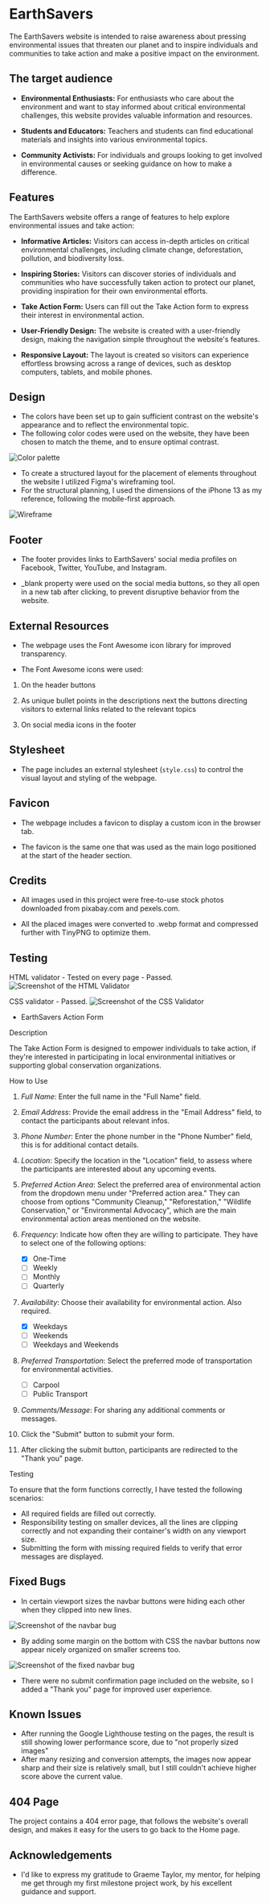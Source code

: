 # EarthSavers

The EarthSavers website is intended to raise awareness about pressing environmental issues that threaten our planet and to inspire individuals and communities to take action and make a positive impact on the environment.

## The target audience

- **Environmental Enthusiasts:** For enthusiasts who care about the environment and want to stay informed about critical environmental challenges, this website provides valuable information and resources.

- **Students and Educators:** Teachers and students can find educational materials and insights into various environmental topics.

- **Community Activists:** For individuals and groups looking to get involved in environmental causes or seeking guidance on how to make a difference.

## Features

The EarthSavers website offers a range of features to help explore environmental issues and take action:

- **Informative Articles:** Visitors can access in-depth articles on critical environmental challenges, including climate change, deforestation, pollution, and biodiversity loss.

- **Inspiring Stories:** Visitors can discover stories of individuals and communities who have successfully taken action to protect our planet, providing inspiration for their own environmental efforts.

- **Take Action Form:** Users can fill out the Take Action form to express their interest in environmental action.

- **User-Friendly Design:** The website is created with a user-friendly design, making the navigation simple throughout the website's features.

- **Responsive Layout:** The layout is created so visitors can experience effortless browsing across a range of devices, such as desktop computers, tablets, and mobile phones.

## Design

- The colors have been set up to gain sufficient contrast on the website's appearance and to reflect the environmental topic.
- The following color codes were used on the website, they have been chosen to match the theme, and to ensure optimal contrast.

![Color palette](assets/images/documentation/colorpalette.png)

- To create a structured layout for the placement of elements throughout the website I utilized Figma's wireframing tool.
- For the structural planning, I used the dimensions of the iPhone 13 as my reference, following the mobile-first approach.

![Wireframe](assets/images/documentation/wireframe.png)
  
## Footer

- The footer provides links to EarthSavers' social media profiles on Facebook, Twitter, YouTube, and Instagram.
  
- _blank property were used on the social media buttons, so they all open in a new tab after clicking, to prevent disruptive behavior from the website.
  
## External Resources

- The webpage uses the Font Awesome icon library for improved transparency.
  
- The Font Awesome icons were used:
  
1. On the header buttons

2. As unique bullet points in the descriptions next the buttons directing visitors to external links related to the relevant topics

3. On social media icons in the footer

## Stylesheet

- The page includes an external stylesheet (`style.css`) to control the visual layout and styling of the webpage.

## Favicon

- The webpage includes a favicon to display a custom icon in the browser tab.
  
- The favicon is the same one that was used as the main logo positioned at the start of the header section.
  
## Credits

- All images used in this project were free-to-use stock photos downloaded from pixabay.com and pexels.com.

- All the placed images were converted to .webp format and compressed further with TinyPNG to optimize them.

## Testing

HTML validator - Tested on every page - Passed.
![Screenshot of the HTML Validator](assets/images/testing/htmltesting.png)


CSS validator - Passed.
![Screenshot of the CSS Validator](assets/images/testing/csstesting.png)

- EarthSavers Action Form

Description

The Take Action Form is designed to empower individuals to take action, if they're interested in participating in local environmental initiatives or supporting global conservation organizations.

How to Use

1. *Full Name*: Enter the full name in the "Full Name" field.

2. *Email Address*: Provide the email address in the "Email Address" field, to contact the participants about relevant infos.

3. *Phone Number*: Enter the phone number in the "Phone Number" field, this is for additional contact details.

4. *Location*: Specify the location in the "Location" field, to assess where the participants are interested about any upcoming events.

5. *Preferred Action Area*: Select the preferred area of environmental action from the dropdown menu under "Preferred action area." They can choose from options "Community Cleanup," "Reforestation," "Wildlife Conservation," or "Environmental Advocacy", which are the main environmental action areas mentioned on the website.

6. *Frequency*: Indicate how often they are willing to participate. They have to select one of the following options:
   - [x] One-Time
   - [ ] Weekly
   - [ ] Monthly
   - [ ] Quarterly

7. *Availability*: Choose their availability for environmental action. Also required.
   - [x] Weekdays 
   - [ ] Weekends
   - [ ] Weekdays and Weekends

8. *Preferred Transportation*: Select the preferred mode of transportation for environmental activities.
   - [ ] Carpool
   - [ ] Public Transport

9. *Comments/Message*: For sharing any additional comments or messages.

10. Click the "Submit" button to submit your form.

11. After clicking the submit button, participants are redirected to the "Thank you" page.

Testing

To ensure that the form functions correctly, I have tested the following scenarios:

- All required fields are filled out correctly.
- Responsibility testing on smaller devices, all the lines are clipping correctly and not expanding their container's width on any viewport size.
- Submitting the form with missing required fields to verify that error messages are displayed.

## Fixed Bugs

- In certain viewport sizes the navbar buttons were hiding each other when they clipped into new lines.

![Screenshot of the navbar bug](assets/images/documentation/navbarbuttonbug.png)

- By adding some margin on the bottom with CSS the navbar buttons now appear nicely organized on smaller screens too.

![Screenshot of the fixed navbar bug](assets/images/documentation/navbarbuttonbugfixed.png)

- There were no submit confirmation page included on the website, so I added a "Thank you" page for improved user experience.

## Known Issues

- After running the Google Lighthouse testing on the pages, the result is still showing lower performance score, due to "not properly sized images"
- After many resizing and conversion attempts, the images now appear sharp and their size is relatively small, but I still couldn't achieve higher score above the current value.
  
## 404 Page ##

The project contains a 404 error page, that follows the website's overall design, and makes it easy for the users to go back to the Home page.

## Acknowledgements

- I'd like to express my gratitude to Graeme Taylor, my mentor, for helping me get through my first milestone project work, by his excellent guidance and support.
